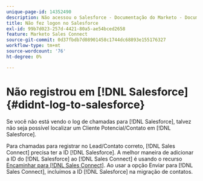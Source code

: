 ```yaml
---
unique-page-id: 14352490
description: Não acessou o Salesforce - Documentação do Marketo - Documentação do produto
title: Não fez logon no Salesforce
exl-id: 99b7d023-257d-4421-80a5-ae54bced2658
feature: Marketo Sales Connect
source-git-commit: 0d37fbdb7d08901458c1744dc68893e155176327
workflow-type: tm+mt
source-wordcount: '76'
ht-degree: 0%

---
```


# Não registrou em [!DNL Salesforce] {#didnt-log-to-salesforce}

Se você não está vendo o log de chamadas para [!DNL Salesforce], talvez não seja possível localizar um Cliente Potencial/Contato em [!DNL Salesforce].

Para chamadas para registrar no Lead/Contato correto, [!DNL Sales Connect] precisa ter a ID [!DNL Salesforce]. A melhor maneira de adicionar a ID do [!DNL Salesforce] ao [!DNL Sales Connect] é usando o recurso [Encaminhar para [!DNL Sales Connect]](/help/marketo/product-docs/marketo-sales-connect/crm/salesforce-customization/push-to-sales-connect.md). Ao usar a opção Enviar para [!DNL Sales Connect], incluímos a ID [!DNL Salesforce] na migração de contatos.
